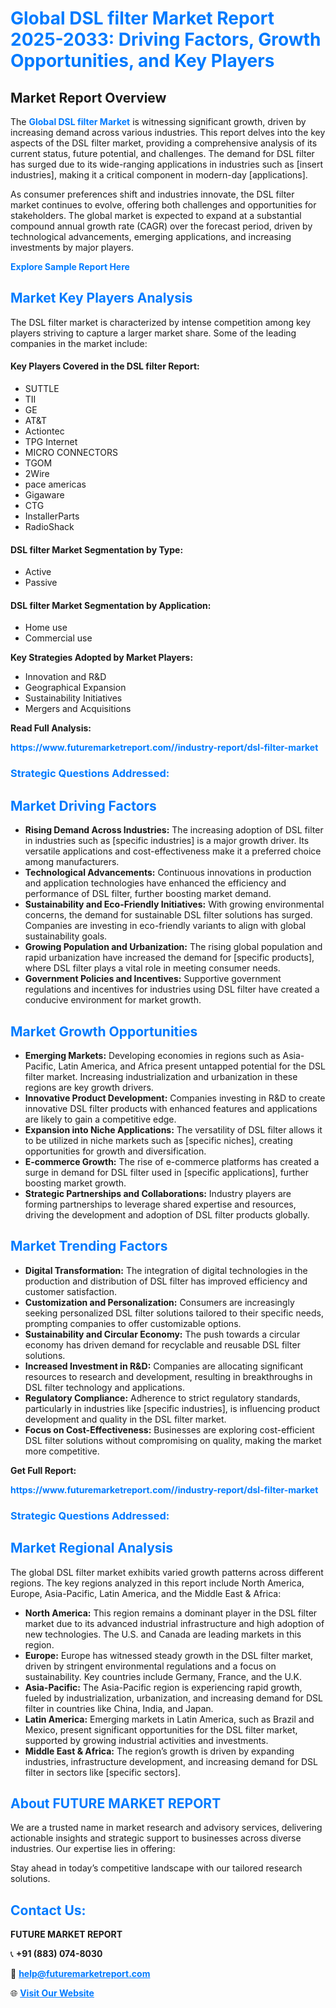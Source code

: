 <h1 style="color: #007BFF;">Global DSL filter Market Report 2025-2033: Driving Factors, Growth Opportunities, and Key Players</h1>

<section id="overview">
<h2>Market Report Overview</h2>
<p>The <a href="https://www.futuremarketreport.com//industry-report/dsl-filter-market" style="color: #007BFF; text-decoration: none;"><strong>Global DSL filter Market</strong></a> is witnessing significant growth, driven by increasing demand across various industries. This report delves into the key aspects of the DSL filter market, providing a comprehensive analysis of its current status, future potential, and challenges. The demand for DSL filter has surged due to its wide-ranging applications in industries such as [insert industries], making it a critical component in modern-day [applications].</p>
<p>As consumer preferences shift and industries innovate, the DSL filter market continues to evolve, offering both challenges and opportunities for stakeholders. The global market is expected to expand at a substantial compound annual growth rate (CAGR) over the forecast period, driven by technological advancements, emerging applications, and increasing investments by major players.</p>
</section>

<section id="overview">
<p><a href="https://www.futuremarketreport.com//request-sample/reportId=76647" style="color: #007BFF; text-decoration: none;"><strong>Explore Sample Report Here</strong></a></p>
</section>

<section id="key-players">
<h2 style="color: #007BFF;">Market Key Players Analysis</h2>
<p>The DSL filter market is characterized by intense competition among key players striving to capture a larger market share. Some of the leading companies in the market include:</p>
<h4>Key Players Covered in the DSL filter Report:</h4>
<ul><li>SUTTLE</li><li>TII</li><li>GE</li><li>AT&amp;T</li><li>Actiontec</li><li>TPG Internet</li><li>MICRO CONNECTORS</li><li>TGOM</li><li>2Wire</li><li>pace americas</li><li>Gigaware</li><li>CTG</li><li>InstallerParts</li><li>RadioShack</li></ul>
<h4>DSL filter Market Segmentation by Type:</h4>
<ul><li>Active</li><li>Passive</li></ul>

<h4>DSL filter Market Segmentation by Application:</h4>
<ul><li>Home use</li><li>Commercial use</li></ul>
<p><strong>Key Strategies Adopted by Market Players:</strong></p>
<ul>
<li>Innovation and R&D</li>
<li>Geographical Expansion</li>
<li>Sustainability Initiatives</li>
<li>Mergers and Acquisitions</li>
</ul>
</section>

<section>
<p><strong>Read Full Analysis: </strong></p><a href="https://www.futuremarketreport.com//industry-report/dsl-filter-market" style="color: #007BFF; text-decoration: none;"><strong>https://www.futuremarketreport.com//industry-report/dsl-filter-market</strong></a>
<h3 style="color: #007BFF;">Strategic Questions Addressed:</h3>
</section>

<section id="driving-factors">
<h2 style="color: #007BFF;">Market Driving Factors</h2>
<ul>
<li><strong>Rising Demand Across Industries:</strong> The increasing adoption of DSL filter in industries such as [specific industries] is a major growth driver. Its versatile applications and cost-effectiveness make it a preferred choice among manufacturers.</li>
<li><strong>Technological Advancements:</strong> Continuous innovations in production and application technologies have enhanced the efficiency and performance of DSL filter, further boosting market demand.</li>
<li><strong>Sustainability and Eco-Friendly Initiatives:</strong> With growing environmental concerns, the demand for sustainable DSL filter solutions has surged. Companies are investing in eco-friendly variants to align with global sustainability goals.</li>
<li><strong>Growing Population and Urbanization:</strong> The rising global population and rapid urbanization have increased the demand for [specific products], where DSL filter plays a vital role in meeting consumer needs.</li>
<li><strong>Government Policies and Incentives:</strong> Supportive government regulations and incentives for industries using DSL filter have created a conducive environment for market growth.</li>
</ul>
</section>

<section id="growth-opportunities">
<h2 style="color: #007BFF;">Market Growth Opportunities</h2>
<ul>
<li><strong>Emerging Markets:</strong> Developing economies in regions such as Asia-Pacific, Latin America, and Africa present untapped potential for the DSL filter market. Increasing industrialization and urbanization in these regions are key growth drivers.</li>
<li><strong>Innovative Product Development:</strong> Companies investing in R&D to create innovative DSL filter products with enhanced features and applications are likely to gain a competitive edge.</li>
<li><strong>Expansion into Niche Applications:</strong> The versatility of DSL filter allows it to be utilized in niche markets such as [specific niches], creating opportunities for growth and diversification.</li>
<li><strong>E-commerce Growth:</strong> The rise of e-commerce platforms has created a surge in demand for DSL filter used in [specific applications], further boosting market growth.</li>
<li><strong>Strategic Partnerships and Collaborations:</strong> Industry players are forming partnerships to leverage shared expertise and resources, driving the development and adoption of DSL filter products globally.</li>
</ul>
</section>

<section id="trending-factors">
<h2 style="color: #007BFF;">Market Trending Factors</h2>
<ul>
<li><strong>Digital Transformation:</strong> The integration of digital technologies in the production and distribution of DSL filter has improved efficiency and customer satisfaction.</li>
<li><strong>Customization and Personalization:</strong> Consumers are increasingly seeking personalized DSL filter solutions tailored to their specific needs, prompting companies to offer customizable options.</li>
<li><strong>Sustainability and Circular Economy:</strong> The push towards a circular economy has driven demand for recyclable and reusable DSL filter solutions.</li>
<li><strong>Increased Investment in R&D:</strong> Companies are allocating significant resources to research and development, resulting in breakthroughs in DSL filter technology and applications.</li>
<li><strong>Regulatory Compliance:</strong> Adherence to strict regulatory standards, particularly in industries like [specific industries], is influencing product development and quality in the DSL filter market.</li>
<li><strong>Focus on Cost-Effectiveness:</strong> Businesses are exploring cost-efficient DSL filter solutions without compromising on quality, making the market more competitive.</li>
</ul>
</section>

<section>
<p><strong>Get Full Report: </strong></p><a href="https://www.futuremarketreport.com//industry-report/dsl-filter-market" style="color: #007BFF; text-decoration: none;"><strong>https://www.futuremarketreport.com//industry-report/dsl-filter-market</strong></a>
<h3 style="color: #007BFF;">Strategic Questions Addressed:</h3>
</section>


<section id="regional-analysis">
<h2 style="color: #007BFF;">Market Regional Analysis</h2>
<p>The global DSL filter market exhibits varied growth patterns across different regions. The key regions analyzed in this report include North America, Europe, Asia-Pacific, Latin America, and the Middle East & Africa:</p>
<ul>
<li><strong>North America:</strong> This region remains a dominant player in the DSL filter market due to its advanced industrial infrastructure and high adoption of new technologies. The U.S. and Canada are leading markets in this region.</li>
<li><strong>Europe:</strong> Europe has witnessed steady growth in the DSL filter market, driven by stringent environmental regulations and a focus on sustainability. Key countries include Germany, France, and the U.K.</li>
<li><strong>Asia-Pacific:</strong> The Asia-Pacific region is experiencing rapid growth, fueled by industrialization, urbanization, and increasing demand for DSL filter in countries like China, India, and Japan.</li>
<li><strong>Latin America:</strong> Emerging markets in Latin America, such as Brazil and Mexico, present significant opportunities for the DSL filter market, supported by growing industrial activities and investments.</li>
<li><strong>Middle East & Africa:</strong> The region’s growth is driven by expanding industries, infrastructure development, and increasing demand for DSL filter in sectors like [specific sectors].</li>
</ul>
</section>

<footer>
<h2 style="color: #007BFF;">About FUTURE MARKET REPORT</h2>
<p>We are a trusted name in market research and advisory services, delivering actionable insights and strategic support to businesses across diverse industries. Our expertise lies in offering:</p>

<p>Stay ahead in today’s competitive landscape with our tailored research solutions.</p>

<h2 style="color: #007BFF;">Contact Us:</h2>
<p><strong>FUTURE MARKET REPORT</strong></p>
<p>📞 <strong>+91 (883) 074-8030</strong></p>
<p>📧 <strong><a href="mailto:help@futuremarketreport.com" style="color: #007BFF;">help@futuremarketreport.com</a></strong></p>
<p>🌐 <strong><a href="https://www.futuremarketreport.com/" style="color: #007BFF;">Visit Our Website</a></strong></p>
</footer>